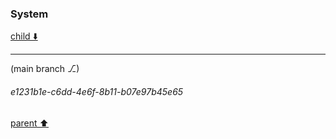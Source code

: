### System

[child ⬇️](#e1231b1e-c6dd-4e6f-8b11-b07e97b45e65)

---

(main branch ⎇)
###### e1231b1e-c6dd-4e6f-8b11-b07e97b45e65
[parent ⬆️](#63d1e0db-b84d-4b93-8cac-dcde4fb27d2f)
